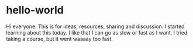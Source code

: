 # hello-world
Hi everyone. This is for ideas, resources, sharing and discussion.
I started learning about this today. I like that I can go as slow or fast
as I want. I tried taking a course, but it went waaaay too fast. 
